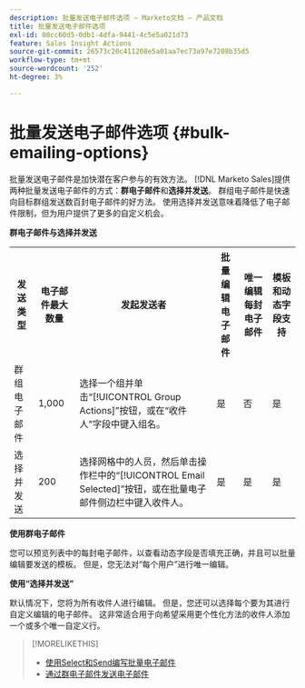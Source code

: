 ```yaml
---
description: 批量发送电子邮件选项 — Marketo文档 — 产品文档
title: 批量发送电子邮件选项
exl-id: 08cc60d5-0db1-4dfa-9441-4c5e5a021d73
feature: Sales Insight Actions
source-git-commit: 26573c20c411208e5a01aa7ec73a97e7208b35d5
workflow-type: tm+mt
source-wordcount: '252'
ht-degree: 3%

---
```


# 批量发送电子邮件选项 {#bulk-emailing-options}

批量发送电子邮件是加快潜在客户参与的有效方法。 [!DNL Marketo Sales]提供两种批量发送电子邮件的方式：**群电子邮件**&#x200B;和&#x200B;**选择并发送**。 群组电子邮件是快速向目标群组发送数百封电子邮件的好方法。 使用选择并发送意味着降低了电子邮件限制，但为用户提供了更多的自定义机会。

**群电子邮件与选择并发送**

<table>
 <colgroup>
  <col>
  <col>
  <col>
  <col>
  <col>
  <col>
 </colgroup>
 <tbody>
  <tr>
   <th>发送类型</th>
   <th>电子邮件最大数量</th>
   <th>发起发送者</th>
   <th>批量编辑电子邮件</th>
   <th>唯一编辑每封电子邮件</th>
   <th>模板和动态字段支持</th>
  </tr>
  <tr>
   <td>群组电子邮件</td>
   <td>1,000</td>
   <td>选择一个组并单击“[!UICONTROL Group Actions]”按钮，或在“收件人”字段中键入组名。</td>
   <td>是</td>
   <td>否</td>
   <td>是</td>
  </tr>
  <tr>
   <td>选择并发送</td>
   <td>200</td>
   <td>选择网格中的人员，然后单击操作栏中的“[!UICONTROL Email Selected]”按钮，或在批量电子邮件侧边栏中键入收件人。</td>
   <td>是</td>
   <td>是</td>
   <td>是</td>
  </tr>
 </tbody>
</table>

**使用群电子邮件**

您可以预览列表中的每封电子邮件，以查看动态字段是否填充正确，并且可以批量编辑要发送的模板。 但是，您无法对“每个用户”进行唯一编辑。

**使用“选择并发送”**

默认情况下，您将为所有收件人进行编辑。 但是，您还可以选择每个要为其进行自定义编辑的电子邮件。 这非常适合用于向希望采用更个性化方法的收件人添加一个或多个唯一自定义行。

>[!MORELIKETHIS]
>
>* [使用Select和Send编写批量电子邮件](/help/marketo/product-docs/marketo-sales-insight/actions/email/using-the-compose-window/composing-bulk-emails-with-select-and-send.md#sending-emails)
>* [通过群电子邮件发送电子邮件](/help/marketo/product-docs/marketo-sales-insight/actions/email/using-the-compose-window/sending-emails-via-group-email.md)
